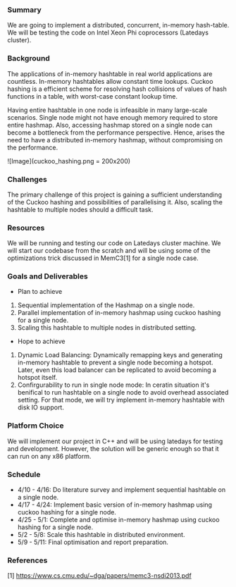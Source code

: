 ### Summary

We are going to implement a distributed, concurrent, in-memory  hash-table.  We will be testing the code on Intel Xeon Phi coprocessors (Latedays cluster).

### Background

The applications of in-memory hashtable in real world applications are countless. In-memory hashtables allow constant time lookups. Cuckoo hashing is a efficient scheme for resolving hash collisions of values of hash functions in a table, with worst-case constant lookup time.

Having entire hashtable in one node is infeasible in many large-scale scenarios. Single node might not have enough memory required to store entire hashmap. Also, accessing hashmap stored on a single node can become a bottleneck from the performance perspective. Hence, arises the need to have a distributed in-memory hashmap, without compromising on the performance. 

![Image](cuckoo_hashing.png = 200x200)

### Challenges

The primary challenge of this project is gaining a sufficient understanding of the Cuckoo hashing and possibilities of parallelising it. Also, scaling the hashtable to multiple nodes should a difficult task. 

### Resources

We will be running and testing our code on Latedays cluster machine. We will start our codebase from the scratch and will be using some of the optimizations trick discussed in MemC3[1] for a single node case.

### Goals and Deliverables

- Plan to achieve 
1. Sequential implementation of the Hashmap on a single node.
2. Parallel implementation of in-memory hashmap using cuckoo hashing for a single node.
3. Scaling this hashtable to multiple nodes in distributed setting.
	
- Hope to achieve 
1. Dynamic Load Balancing: Dynamically remapping keys and generating in-memory hashtable to prevent a single node becoming a hotspot. Later, even this load balancer can be replicated to avoid becoming a hotspot itself.
2. Confirgurability to run in single node mode: In ceratin situation it's benifical to run hashtable on a single node to avoid overhead associated setting. For that mode, we will try implement in-memory hashtable with disk IO support.

### Platform Choice

We will implement our project in C++ and will be using latedays for testing and development. However, the solution will be generic enough so that it can run on any x86 platform.  

### Schedule

- 4/10 - 4/16: Do literature survey and implement sequential hashtable on a single node.
- 4/17 - 4/24: Implement basic version of in-memory hashmap using cuckoo hashing for a single node.
- 4/25 - 5/1: Complete and optimise in-memory hashmap using cuckoo hashing for a single node.
- 5/2 - 5/8: Scale this hashtable in distributed environment.
- 5/9 - 5/11: Final optimisation and report preparation.

### References

[1] https://www.cs.cmu.edu/~dga/papers/memc3-nsdi2013.pdf
